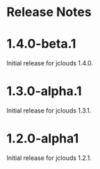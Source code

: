 # Release Notes

# 1.4.0-beta.1

Initial release for jclouds 1.4.0.

# 1.3.0-alpha.1

Initial release for jclouds 1.3.1.

# 1.2.0-alpha1

Initial release for jclouds 1.2.1.
